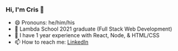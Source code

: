 ### Hi, I'm Cris 👋
- 😄 Pronouns: he/him/his
- 🔭 Lambda School 2021 graduate (Full Stack Web Development)
- 🌱 I have 1 year experience with React, Node, & HTML/CSS
- 📫 How to reach me: [LinkedIn](https://www.linkedin.com/in/cris-lafortune/)

